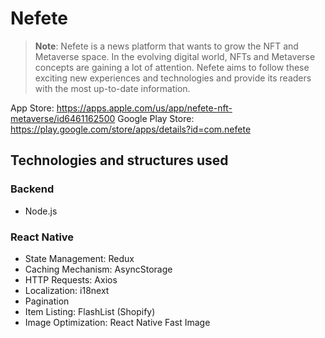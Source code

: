 # Nefete

>**Note**: Nefete is a news platform that wants to grow the NFT and Metaverse space. In the evolving digital world, NFTs and Metaverse concepts are gaining a lot of attention. Nefete aims to follow these exciting new experiences and technologies and provide its readers with the most up-to-date information.


App Store: https://apps.apple.com/us/app/nefete-nft-metaverse/id6461162500
Google Play Store: https://play.google.com/store/apps/details?id=com.nefete


## Technologies and structures used

### Backend
- Node.js


### React Native
- State Management: Redux
- Caching Mechanism: AsyncStorage
- HTTP Requests: Axios
- Localization: i18next
- Pagination
- Item Listing: FlashList (Shopify)
- Image Optimization: React Native Fast Image
